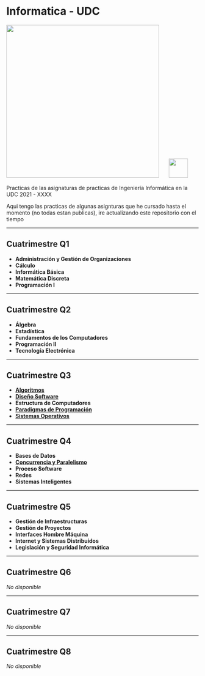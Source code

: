 # Informatica - UDC

<a href="https://udc.es"><img src="https://www.intalent.udc.gal/wp-content/uploads/2017/06/03_Simbolo_logo_cor.png" width="400"/></a>‎‎‎‎‎‎‎‎ㅤㅤ<a href="https://www.fic.udc.es"><img src="https://yt3.googleusercontent.com/ytc/AOPolaQryi4088sSdPKuNPDFyfuFhhUAskx4tU-m24wR=s900-c-k-c0x00ffffff-no-rj" width="50"/></a> 

Practicas de las asignaturas de practicas de Ingeniería Informática en la UDC 2021 - XXXX

Aqui tengo las practicas de algunas asignturas que he cursado hasta el momento (no todas estan publicas), ire actualizando este repositorio con el tiempo
___
## Cuatrimestre Q1
- **Administración y Gestión de Organizaciones**
- **Cálculo**
- **Informática Básica**
- **Matemática Discreta**
- **Programación I**
___
## Cuatrimestre Q2
- **Álgebra**
- **Estadística**
- **Fundamentos de los Computadores**
- **Programación II**
- **Tecnología Electrónica**
___
## Cuatrimestre Q3
- **[Algoritmos](https://github.com/FerLS/Algoritmos/)**
- **[Diseño Software](https://github.com/FerLS/DS/)**
- **Estructura de Computadores**
- **[Paradigmas de Programación](https://github.com/FerLS/PAPO)**
- **[Sistemas Operativos](https://github.com/FerLS/SO)**
___
## Cuatrimestre Q4
- **Bases de Datos**
- **[Concurrencia y Paralelismo](https://github.com/FerLS/CP)**
- **Proceso Software**
- **Redes**
- **Sistemas Inteligentes**
___
## Cuatrimestre Q5
- **Gestión de Infraestructuras**
- **Gestión de Proyectos**
- **Interfaces Hombre Máquina**
- **Internet y Sistemas Distribuidos**
- **Legislación y Seguridad Informática**
___
## Cuatrimestre Q6
_No disponible_
___
## Cuatrimestre Q7
_No disponible_
___
## Cuatrimestre Q8
_No disponible_
